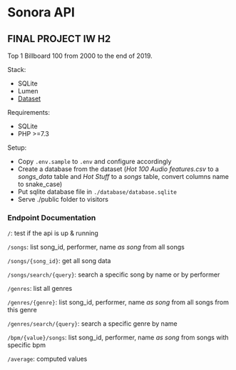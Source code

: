 # Sonora API

## FINAL PROJECT IW H2

Top 1 Billboard 100 from 2000 to the end of 2019.

Stack:

- SQLite
- Lumen
- [Dataset](https://data.world/kcmillersean/billboard-hot-100-1958-2017)

Requirements:

- SQLite
- PHP >=7.3

Setup:

- Copy `.env.sample` to `.env` and configure accordingly
- Create a database from the dataset (*Hot 100 Audio features.csv* to a *songs_data* table and *Hot Stuff* to a *songs* table, convert columns name to snake_case)
- Put sqlite database file in `./database/database.sqlite`
- Serve ./public folder to visitors

### Endpoint Documentation

`/`: test if the api is up & running

`/songs`: list song_id, performer, name *as song* from all songs

`/songs/{song_id}`: get all song data

`/songs/search/{query}`: search a specific song by name or by performer

`/genres`: list all genres

`/genres/{genre}`: list song_id, performer, name *as song* from all songs from this genre

`/genres/search/{query}`: search a specific genre by name

`/bpm/{value}/songs`: list song_id, performer, name *as song* from songs with specific bpm

`/average`: computed values